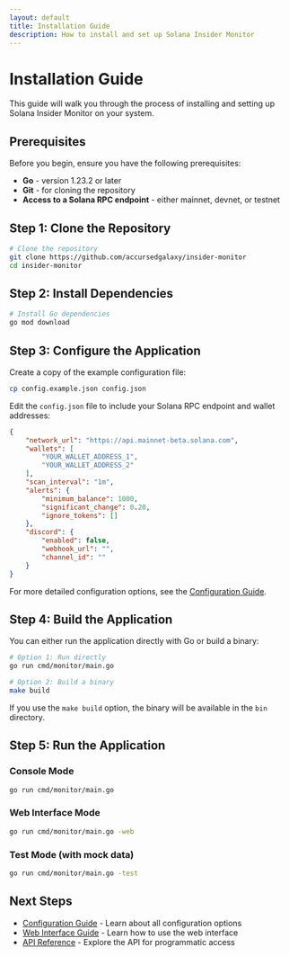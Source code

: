 ```yaml
---
layout: default
title: Installation Guide
description: How to install and set up Solana Insider Monitor
---
```


# Installation Guide

This guide will walk you through the process of installing and setting up Solana Insider Monitor on your system.

## Prerequisites

Before you begin, ensure you have the following prerequisites:

- **Go** - version 1.23.2 or later
- **Git** - for cloning the repository
- **Access to a Solana RPC endpoint** - either mainnet, devnet, or testnet

## Step 1: Clone the Repository

```bash
# Clone the repository
git clone https://github.com/accursedgalaxy/insider-monitor
cd insider-monitor
```

## Step 2: Install Dependencies

```bash
# Install Go dependencies
go mod download
```

## Step 3: Configure the Application

Create a copy of the example configuration file:

```bash
cp config.example.json config.json
```

Edit the `config.json` file to include your Solana RPC endpoint and wallet addresses:

```json
{
    "network_url": "https://api.mainnet-beta.solana.com",
    "wallets": [
        "YOUR_WALLET_ADDRESS_1",
        "YOUR_WALLET_ADDRESS_2"
    ],
    "scan_interval": "1m",
    "alerts": {
        "minimum_balance": 1000,
        "significant_change": 0.20,
        "ignore_tokens": []
    },
    "discord": {
        "enabled": false,
        "webhook_url": "",
        "channel_id": ""
    }
}
```

For more detailed configuration options, see the [Configuration Guide](./configuration.md).

## Step 4: Build the Application

You can either run the application directly with Go or build a binary:

```bash
# Option 1: Run directly
go run cmd/monitor/main.go

# Option 2: Build a binary
make build
```

If you use the `make build` option, the binary will be available in the `bin` directory.

## Step 5: Run the Application

### Console Mode

```bash
go run cmd/monitor/main.go
```

### Web Interface Mode

```bash
go run cmd/monitor/main.go -web
```

### Test Mode (with mock data)

```bash
go run cmd/monitor/main.go -test
```

## Next Steps

- [Configuration Guide](./configuration.md) - Learn about all configuration options
- [Web Interface Guide](./web-interface.md) - Learn how to use the web interface
- [API Reference](./api.md) - Explore the API for programmatic access
